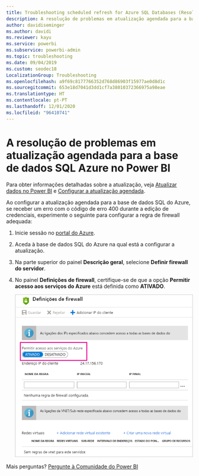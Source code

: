 ```yaml
---
title: Troubleshooting scheduled refresh for Azure SQL Databases (Resolução de problemas da atualização agendada para Bases de Dados SQL do Azure)
description: A resolução de problemas em atualização agendada para a base de dados SQL Azure no Power BI
author: davidiseminger
ms.author: davidi
ms.reviewer: kayu
ms.service: powerbi
ms.subservice: powerbi-admin
ms.topic: troubleshooting
ms.date: 09/04/2019
ms.custom: seodec18
LocalizationGroup: Troubleshooting
ms.openlocfilehash: a9f69c8177766352d768d86903f15977ae0d8d1c
ms.sourcegitcommit: 653e18d7041d3dd1cf7a38010372366975a98eae
ms.translationtype: HT
ms.contentlocale: pt-PT
ms.lasthandoff: 12/01/2020
ms.locfileid: "96410741"
---
```

# <a name="troubleshooting-scheduled-refresh-for-azure-sql-databases-in-power-bi"></a>A resolução de problemas em atualização agendada para a base de dados SQL Azure no Power BI

Para obter informações detalhadas sobre a atualização, veja [Atualizar dados no Power BI](refresh-data.md) e [Configurar a atualização agendada](refresh-scheduled-refresh.md).

Ao configurar a atualização agendada para a base de dados SQL do Azure, se receber um erro com o código de erro 400 durante a edição de credenciais, experimente o seguinte para configurar a regra de firewall adequada:

1. Inicie sessão no [portal do Azure](https://portal.azure.com).

1. Aceda à base de dados SQL do Azure na qual está a configurar a atualização.

1. Na parte superior do painel **Descrição geral**, selecione **Definir firewall do servidor**.

1. No painel **Definições de firewall**, certifique-se de que a opção **Permitir acesso aos serviços do Azure** está definida como **ATIVADO**.

    ![Serviços permitidos do Azure](media/service-admin-troubleshooting-scheduled-refresh-azure-sql-databases/azurerefresh.png)  

Mais perguntas? [Pergunte à Comunidade do Power BI](https://community.powerbi.com/)
